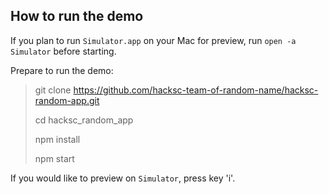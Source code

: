 ## How to run the demo

If you plan to run `Simulator.app` on your Mac for preview, run `open -a Simulator` before starting.

Prepare to run the demo:
> git clone https://github.com/hacksc-team-of-random-name/hacksc-random-app.git
>
> cd hacksc_random_app
> 
> npm install
> 
> npm start

If you would like to preview on `Simulator`, press key 'i'.
